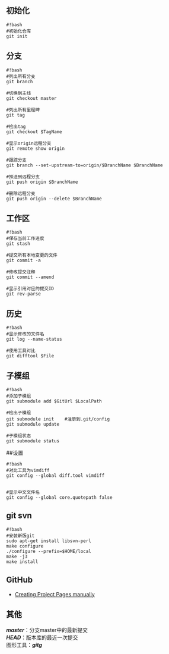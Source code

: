 ## 初始化
```
#!bash
#初始化仓库
git init
```

## 分支
```
#!bash
#列出所有分支
git branch

#切换到主线
git checkout master

#列出所有里程碑
git tag

#检出tag
git checkout $TagName

#显示origin远程分支
git remote show origin

#跟踪分支
git branch --set-upstream-to=origin/$BranchName $BranchName

#推送到远程分支
git push origin $BranchName

#删除远程分支
git push origin --delete $BranchName
```

## 工作区
```
#!bash
#保存当前工作进度
git stash

#提交所有本地变更的文件
git commit -a  

#修改提交注释
git commit --amend  

#显示引用对应的提交ID
git rev-parse  
```

## 历史
```
#!bash
#显示修改的文件名
git log --name-status

#使用工具对比
git difftool $File
```

## 子模组
```
#!bash
#添加子模组
git submodule add $GitUrl $LocalPath

#检出子模组
git submodule init    #注册到.git/config
git submodule update

#子模组状态
git submodule status
```

##设置
```
#!bash
#对比工具为vimdiff
git config --global diff.tool vimdiff


#显示中文文件名
git config --global core.quotepath false
```

## git svn
```
#!bash
#安装新版git
sudo apt-get install libsvn-perl
make configure
./configure --prefix=$HOME/local
make -j3
make install
```

## GitHub
* [Creating Project Pages manually](https://help.github.com/articles/creating-project-pages-manually/)


## 其他
***master***：分支master中的最新提交  
***HEAD***：版本库的最近一次提交  
图形工具：***gitg***